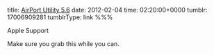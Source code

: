 title: [AirPort Utility 5.6](http://support.apple.com/kb/DL1482)
date: 2012-02-04
time: 02:20:00+0000
tumblr: 17006909281
tumblrType: link
%%%

Apple Support

Make sure you grab this while you can.

